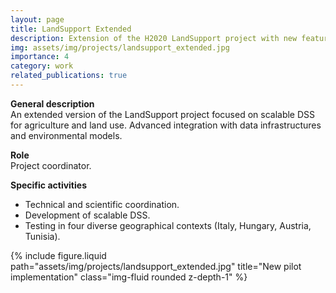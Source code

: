 ```yaml
---
layout: page
title: LandSupport Extended
description: Extension of the H2020 LandSupport project with new features and pilot sites.
img: assets/img/projects/landsupport_extended.jpg
importance: 4
category: work
related_publications: true
---
```


**General description**  
An extended version of the LandSupport project focused on scalable DSS for agriculture and land use. Advanced integration with data infrastructures and environmental models.

**Role**  
Project coordinator.

**Specific activities**  
- Technical and scientific coordination.  
- Development of scalable DSS.  
- Testing in four diverse geographical contexts (Italy, Hungary, Austria, Tunisia).

<div class="row">
  <div class="col-sm mt-3 mt-md-0">
    {% include figure.liquid path="assets/img/projects/landsupport_extended.jpg" title="New pilot implementation" class="img-fluid rounded z-depth-1" %}
  </div>
</div>